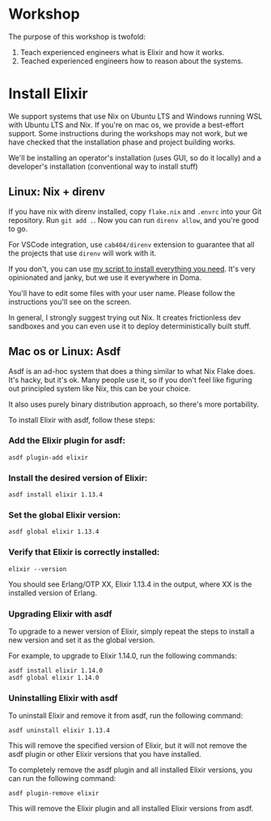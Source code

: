 # Workshop

The purpose of this workshop is twofold:

1.  Teach experienced engineers what is Elixir and how it works.
2.  Teached experienced engineers how to reason about the systems.

# Install Elixir

We support systems that use Nix on Ubuntu LTS and Windows running WSL with Ubuntu LTS and Nix.
If you're on mac os, we provide a best-effort support.
Some instructions during the workshops may not work, but we have checked that the installation phase and project building works.

We'll be installing an operator's installation (uses GUI, so do it locally) and a developer's installation (conventional way to install stuff)

## Linux: Nix + direnv

If you have nix with direnv installed, copy `flake.nix` and `.envrc` into your Git repository.
Run `git add .`.
Now you can run `direnv allow`, and you're good to go.

For VSCode integration, use `cab404/direnv` extension to guarantee that all the projects that use `direnv` will work with it.

If you don't, you can use [my script to install everything you need](https://github.com/cognivore/nix-home). It's very opinionated and janky, but we use it everywhere in Doma.

You'll have to edit some files with your user name.
Please follow the instructions you'll see on the screen.

In general, I strongly suggest trying out Nix.
It creates frictionless dev sandboxes and you can even use it to deploy deterministically built stuff.

## Mac os or Linux: Asdf

Asdf is an ad-hoc system that does a thing similar to what Nix Flake does.
It's hacky, but it's ok.
Many people use it, so if you don't feel like figuring out principled system like Nix, this can be your choice.

It also uses purely binary distribution approach, so there's more portability.

To install Elixir with asdf, follow these steps:

### Add the Elixir plugin for asdf:

```
asdf plugin-add elixir
```

### Install the desired version of Elixir:

```
asdf install elixir 1.13.4
```

### Set the global Elixir version:

```
asdf global elixir 1.13.4
```

### Verify that Elixir is correctly installed:

```
elixir --version
```

You should see Erlang/OTP XX, Elixir 1.13.4 in the output, where XX is the installed version of Erlang.

### Upgrading Elixir with asdf

To upgrade to a newer version of Elixir, simply repeat the steps to install a new version and set it as the global version.

For example, to upgrade to Elixir 1.14.0, run the following commands:

```
asdf install elixir 1.14.0
asdf global elixir 1.14.0
```

### Uninstalling Elixir with asdf

To uninstall Elixir and remove it from asdf, run the following command:

```
asdf uninstall elixir 1.13.4
```

This will remove the specified version of Elixir, but it will not remove the asdf plugin or other Elixir versions that you have installed.

To completely remove the asdf plugin and all installed Elixir versions, you can run the following command:

```
asdf plugin-remove elixir
```

This will remove the Elixir plugin and all installed Elixir versions from asdf.
